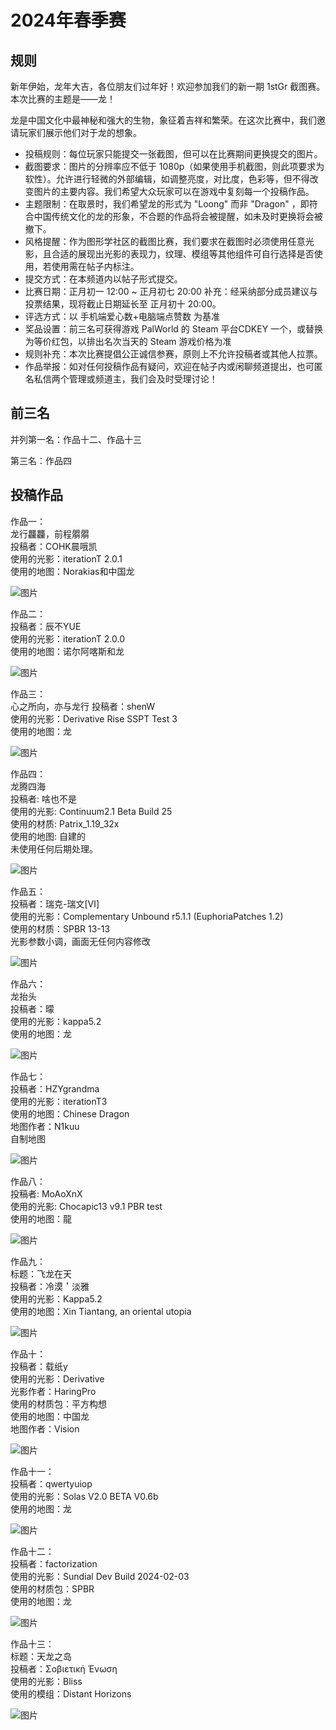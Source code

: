 # 2024年春季赛

## 规则

新年伊始，龙年大吉，各位朋友们过年好！欢迎参加我们的新一期 1stGr 截图赛。本次比赛的主题是——龙！ 

龙是中国文化中最神秘和强大的生物，象征着吉祥和繁荣。在这次比赛中，我们邀请玩家们展示他们对于龙的想象。 
 
- 投稿规则：每位玩家只能提交一张截图，但可以在比赛期间更换提交的图片。 
- 截图要求：图片的分辨率应不低于 1080p（如果使用手机截图，则此项要求为软性）。允许进行轻微的外部编辑，如调整亮度，对比度，色彩等，但不得改变图片的主要内容。我们希望大众玩家可以在游戏中复刻每一个投稿作品。 
- 主题限制：在取景时，我们希望龙的形式为 "Loong" 而非 "Dragon" ，即符合中国传统文化的龙的形象，不合题的作品将会被提醒，如未及时更换将会被撤下。 
- 风格提醒：作为图形学社区的截图比赛，我们要求在截图时必须使用任意光影，且合适的展现出光影的表现力，纹理、模组等其他组件可自行选择是否使用，若使用需在帖子内标注。 
- 提交方式：在本频道内以帖子形式提交。 
- 比赛日期：正月初一 12:00 ~ 正月初七 20:00 
补充：经采纳部分成员建议与投票结果，现将截止日期延长至 正月初十 20:00。
- 评选方式：以 手机端爱心数+电脑端点赞数 为基准 
- 奖品设置：前三名可获得游戏 PalWorld 的 Steam 平台CDKEY 一个，或替换为等价红包，以排出名次当天的 Steam 游戏价格为准 
- 规则补充：本次比赛提倡公正诚信参赛，原则上不允许投稿者或其他人拉票。 
- 作品举报：如对任何投稿作品有疑问，欢迎在帖子内或闲聊频道提出，也可匿名私信两个管理或频道主，我们会及时受理讨论！

## 前三名

并列第一名：作品十二、作品十三

第三名：作品四

## 投稿作品

作品一：  
龙行龘龘，前程朤朤  
投稿者：COHK晨哦凯  
使用的光影：iterationT 2.0.1  
使用的地图：Norakias和中国龙

![图片](/images/gallery/2024-spring/1.jpg)

作品二：  
投稿者：辰不YUE  
使用的光影：iterationT 2.0.0  
使用的地图：诺尔阿喀斯和龙  

![图片](/images/gallery/2024-spring/2.jpg)

作品三：  
心之所向，亦与龙行 
投稿者：shenW  
使用的光影：Derivative Rise SSPT Test 3  
使用的地图：龙

![图片](/images/gallery/2024-spring/3.jpg)

作品四：  
龙腾四海  
投稿者: 啥也不是  
使用的光影: Continuum2.1 Beta Build 25  
使用的材质: Patrix_1.19_32x  
使用的地图: 自建的  
未使用任何后期处理。  

![图片](/images/gallery/2024-spring/4.jpg)

作品五：  
投稿者：瑞克-瑞文[Ⅵ]  
使用的光影：Complementary Unbound r5.1.1 (EuphoriaPatches 1.2)  
使用的材质：SPBR 13-13  
光影参数小调，画面无任何内容修改  

![图片](/images/gallery/2024-spring/5.png)

作品六：  
龙抬头  
投稿者：曚  
使用的光影：kappa5.2  
使用的地图：龙  

![图片](/images/gallery/2024-spring/6.jpg)

作品七：  
投稿者：HZYgrandma  
使用的光影：iterationT3  
使用的地图：Chinese Dragon  
地图作者：N1kuu  
自制地图    

![图片](/images/gallery/2024-spring/7.png)

作品八：  
投稿者: MoAoXnX  
使用的光影: Chocapic13 v9.1 PBR test  
使用的地图：龍   

![图片](/images/gallery/2024-spring/8.png)

作品九：  
标题：飞龙在天  
投稿者：冷漠＇淡雅  
使用的光影：Kappa5.2  
使用的地图：Xin Tiantang, an oriental utopia  

![图片](/images/gallery/2024-spring/9.png)

作品十：   
投稿者：载纸y  
使用的光影：Derivative  
光影作者：HaringPro  
使用的材质包：平方构想  
使用的地图：中国龙  
地图作者：Vision  

![图片](/images/gallery/2024-spring/10.png)

作品十一：  
投稿者：qwertyuiop  
使用的光影：Solas V2.0 BETA V0.6b  
使用的地图：龙    

![图片](/images/gallery/2024-spring/11.jpg)

作品十二：  
投稿者：factorization   
使用的光影：Sundial Dev Build 2024-02-03  
使用的材质包：SPBR  
使用的地图：龙  

![图片](/images/gallery/2024-spring/12.png)

作品十三：  
标题：天龙之岛  
投稿者：Σοβιετική Ένωση  
使用的光影：Bliss  
使用的模组：Distant Horizons    

![图片](/images/gallery/2024-spring/13.png)